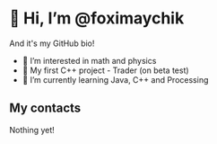 # 👋 Hi, I’m @foximaychik
And it's my GitHub bio!

- 👀 I’m interested in math and physics
- 🔮 My first C++ project - Trader (on beta test)
- 🌱 I’m currently learning Java, C++ and Processing

## My contacts

Nothing yet!
